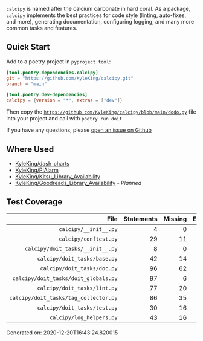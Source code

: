<!-- TODO: Add a banner image -->

`calcipy` is named after the calcium carbonate in hard coral. As a package, `calcipy` implements the best practices for code style (linting, auto-fixes, and more), generating documentation, configuring logging, and many more common tasks and features.

## Quick Start

<!-- TODO: Replace with ~CookieCutter~ (Copier) Instructions -->

Add to a poetry project in `pyproject.toml`:

```toml
[tool.poetry.dependencies.calcipy]
git = "https://github.com/KyleKing/calcipy.git"
branch = "main"

[tool.poetry.dev-dependencies]
calcipy = {version = "*", extras = ["dev"]}
```

Then copy the [`https://github.com/KyleKing/calcipy/blob/main/dodo.py`](https://github.com/KyleKing/calcipy/blob/main/dodo.py) file into your project and call with `poetry run doit`

If you have any questions, please [open an issue on Github](https://github.com/KyleKing/calcipy/issues/new)

## Where Used

- [KyleKing/dash_charts](https://github.com/KyleKing/dash_charts)
- [KyleKing/PiAlarm](https://github.com/KyleKing/PiAlarm)
- [KyleKing/Kitsu_Library_Availability](https://github.com/KyleKing/Kitsu_Library_Availability)
- [KyleKing/Goodreads_Library_Availability](https://github.com/KyleKing/Goodreads_Library_Availability) - *Planned*

## Test Coverage

<!-- COVERAGE -->

| File | Statements | Missing | Excluded | Coverage |
| --: | --: | --: | --: | --: |
| `calcipy/__init__.py` | 4 | 0 | 0 | 100.0% |
| `calcipy/conftest.py` | 29 | 11 | 0 | 62.1% |
| `calcipy/doit_tasks/__init__.py` | 8 | 0 | 0 | 100.0% |
| `calcipy/doit_tasks/base.py` | 42 | 14 | 0 | 66.7% |
| `calcipy/doit_tasks/doc.py` | 96 | 62 | 0 | 35.4% |
| `calcipy/doit_tasks/doit_globals.py` | 97 | 6 | 0 | 93.8% |
| `calcipy/doit_tasks/lint.py` | 77 | 20 | 0 | 74.0% |
| `calcipy/doit_tasks/tag_collector.py` | 86 | 35 | 0 | 59.3% |
| `calcipy/doit_tasks/test.py` | 30 | 16 | 0 | 46.7% |
| `calcipy/log_helpers.py` | 43 | 16 | 0 | 62.8% |

Generated on: 2020-12-20T16:43:24.820015

<!-- /COVERAGE -->
